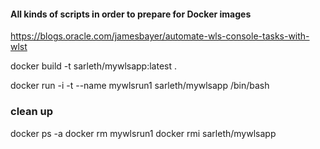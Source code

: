 #### All kinds of scripts in order to prepare for Docker images

https://blogs.oracle.com/jamesbayer/automate-wls-console-tasks-with-wlst


docker build -t sarleth/mywlsapp:latest .

docker run -i -t --name mywlsrun1 sarleth/mywlsapp /bin/bash

### clean up
docker ps -a
docker rm mywlsrun1
docker rmi sarleth/mywlsapp


